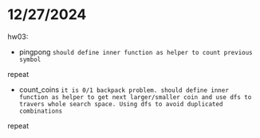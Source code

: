 # 12/27/2024
hw03:
- pingpong
```should define inner function as helper to count previous symbol```

repeat

- count_coins
```it is 0/1 backpack problem. should define inner function as helper to get next larger/smaller coin and use dfs to travers whole search space. Using dfs to avoid duplicated combinations```

repeat